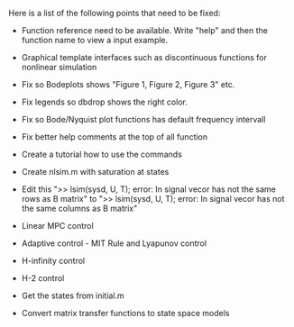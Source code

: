 Here is a list of the following points that need to be fixed: 

* Function reference need to be available. Write "help" and then the function name to view a input example. 

* Graphical template interfaces such as discontinuous functions for nonlinear simulation

* Fix so Bodeplots shows "Figure 1, Figure 2, Figure 3" etc.

* Fix legends so dbdrop shows the right color.

* Fix so Bode/Nyquist plot functions has default frequency intervall

* Fix better help comments at the top of all function

* Create a tutorial how to use the commands

* Create nlsim.m with saturation at states

* Edit this ">> lsim(sysd, U, T);
error: In signal vecor has not the same rows as B matrix" to ">> lsim(sysd, U, T);
error: In signal vecor has not the same columns as B matrix"

* Linear MPC control

* Adaptive control - MIT Rule and Lyapunov control

* H-infinity control

* H-2 control

* Get the states from initial.m 

* Convert matrix transfer functions to state space models
